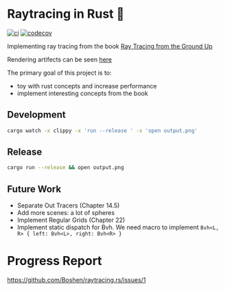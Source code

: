 # Raytracing in Rust 🦀

[![ci](https://github.com/Boshen/raytracing.rs/actions/workflows/rust.yml/badge.svg)](https://github.com/Boshen/raytracing.rs/actions/workflows/rust.yml)
[![codecov](https://codecov.io/gh/Boshen/raytracing.rs/branch/main/graph/badge.svg?token=EG84H9PRFO)](https://codecov.io/gh/Boshen/raytracing.rs)

Implementing ray tracing from the book [Ray Tracing from the Ground Up](https://www.amazon.com/Ray-Tracing-Ground-Kevin-Suffern/dp/1568812728)

Rendering artifects can be seen [here](https://github.com/Boshen/raytracing.rs/issues/1)

The primary goal of this project is to:

* toy with rust concepts and increase performance
* implement interesting concepts from the book

## Development

```bash
cargo watch -x clippy -x 'run --release ' -s 'open output.png'
```

## Release

```bash
cargo run --release && open output.png
```

## Future Work

* Separate Out Tracers (Chapter 14.5)
* Add more scenes: a lot of spheres
* Implement Regular Grids (Chapter 22)
* Implement static dispatch for Bvh. We need macro to implement `Bvh<L, R> { left: Bvh<L>, right: Bvh<R> }`

# Progress Report

https://github.com/Boshen/raytracing.rs/issues/1
